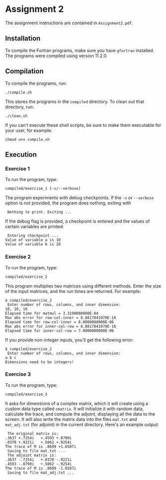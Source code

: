 # Assignment 2

The assignment instructions are contained in `Assignment2.pdf`.

## Installation

To compile the Fortran programs, make sure you have `gfortran` installed. The programs were compiled using version 11.2.0.

## Compilation

To compile the programs, run:

```
./compile.sh
```

This stores the programs in the `compiled` directory. To clean out that directory, run:

```
./clean.sh
```

If you can't execute these shell scripts, be sure to make them executable for your user, for example:

```
chmod u+x compile.sh
```

## Execution

### Exercise 1

To run the program, type:

```
compiled/exercise_1 [-v/--verbose]
```

The program experiments with debug checkpoints. If the `-v` or `--verbose` option is not provided, the program does
nothing, exiting with

```
 Nothing to print. Exiting ...
```

If the debug flag is provided, a checkpoint is entered and the values of certain variables are printed:

```
 Entering checkpoint ...
Value of variable a is 10
Value of variable b is 20
```

### Exercise 2

To run the program, type:

```
compiled/exercise_2
```

This program multiplies two matrices using different methods. Enter the size of the input matrices, and the run times
are returned. For example:

```
$ compiled/exercise_2
 Enter number of rows, columns, and inner dimension:
10, 10, 10
Elapsed time for matmul = 3.3100000000E-04
Max abs error for row-col-inner = 8.8817841970E-16
Elapsed time for row-col-inner = 8.0000000000E-06
Max abs error for inner-col-row = 8.8817841970E-16
Elapsed time for inner-col-row = 7.0000000000E-06
```

If you provide non-integer inputs, you'll get the following error:

```
$ compiled/exercise_2
 Enter number of rows, columns, and inner dimension:
a b c
Dimensions need to be integers!
```

### Exercise 3

To run the program, type:

```
compiled/exercise_3
```

It asks for dimensions of a complex matrix, which it will create using a custom data type called `cmatrix`. It will
initialize it with random data, calculate the trace, and compute the adjoint, displaying all the data to the screen.
It will also write the matrix data into the files `mat.txt` and `mat_adj.txt` (for adjoint) in the current directory.
Here's an example output:

```
 The original matrix is:
.3637 +.7254i   +.4593 +.8790i
.0378 +.9221i   +.5062 +.9254i
The trace of M is .8699 +1.6507i
 Saving to file mat.txt ...
 The adjoint matrix is:
.3637 -.7254i   +.0378 -.9221i
.4593 -.8790i   +.5062 -.9254i
The trace of M is .8699 -1.6507i
 Saving to file mat_adj.txt ...
```
